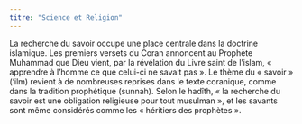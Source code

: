 ```yaml
---
titre: "Science et Religion"
---
```


La recherche du savoir occupe une place centrale dans la doctrine islamique. Les premiers versets du Coran annoncent au Prophète Muhammad que Dieu vient, par la révélation du Livre saint de l’islam, « apprendre à l’homme ce que celui-ci ne savait pas ». Le thème du « savoir » (‘ilm) revient à de nombreuses reprises dans le texte coranique, comme dans la tradition prophétique (sunnah). Selon le hadîth, « la recherche du savoir est une obligation religieuse pour tout musulman », et les savants sont même considérés comme les « héritiers des prophètes ». 